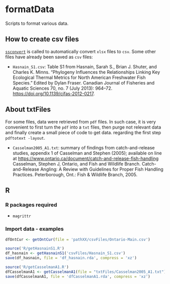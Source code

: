 # formatData

Scripts to format various data.

## How to create csv files

[`ssconvert`](https://linux.die.net/man/1/ssconvert) is called to automatically
convert `xlsx` files to `csv`. Some other files have already been saved as `csv`
files:

- `Hasnain_S1.csv`: Table S1 from Hasnain, Sarah S., Brian J. Shuter, and Charles K. Minns. “Phylogeny Influences the Relationships Linking Key Ecological Thermal Metrics for North American Freshwater Fish Species.” Edited by Dylan Fraser. Canadian Journal of Fisheries and Aquatic Sciences 70, no. 7 (July 2013): 964–72. https://doi.org/10.1139/cjfas-2012-0217.

## About txtFiles

For some files, data were retrieved from `pdf` files. In such case, it is very
convenient to first turn the `pdf` into a `txt` files, then purge not relevant data
and finally create a small piece of code to get data. regarding the first step
`pdftotext -layout`.

- `Casselman2005_A1.txt`: summary of findings from catch-and-release studies,
appendix 1 of Casselman and Stephen (2005); available on line at
https://www.ontario.ca/document/catch-and-release-fish-handling
Casselman, Stephen J, Ontario, and Fish and Wildlife Branch. Catch-and-Release Angling: A Review with Guidelines for Proper Fish Handling Practices. Peterborough, Ont.: Fish & Wildlife Branch, 2005.


## R

### R packages required

- `magrittr`

### Import data - examples

```R
dfOntCur <- getOntCur(file = 'pathXX/csvFiles/Ontario-Main.csv')
```

```R
source('R/getHasnainS1.R')
df_hasnain <- getHasnainS1('csvFiles/Hasnain_S1.csv')
save(df_hasnain, file = 'df_hasnain.rda', compress = 'xz')
```

```R
source('R/getCasselmanA1.R')
dfCasselmanA1 <- getCasselmanA1(file = "txtFiles/Casselman2005_A1.txt")
save(dfCasselmanA1, file = 'dfCasselmanA1.rda', compress = 'xz')
```
